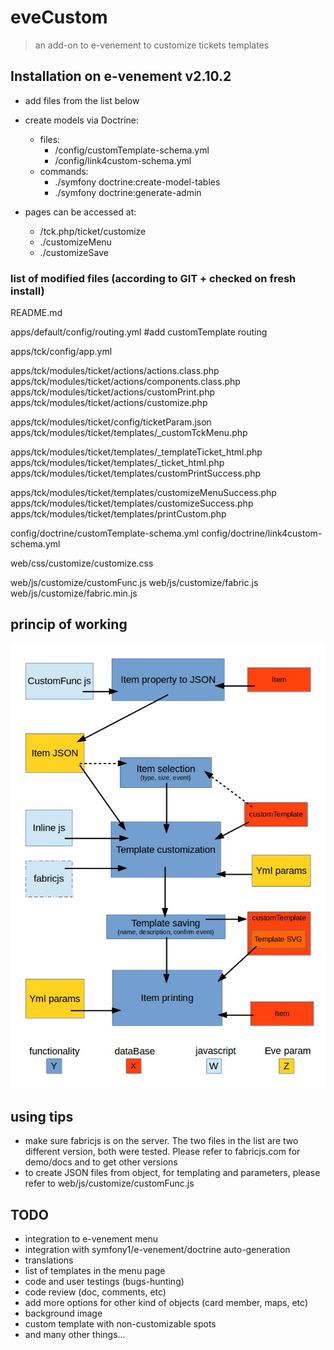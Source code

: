 # eveCustom

> an add-on to e-venement to customize tickets templates  

## Installation on e-venement v2.10.2
- add files from the list below
- create models via Doctrine: 
  - files:
    - /config/customTemplate-schema.yml
    - /config/link4custom-schema.yml
  - commands:  
    - ./symfony doctrine:create-model-tables
    - ./symfony doctrine:generate-admin <!-- please review the generation files -->

- pages can be accessed at:
  - /tck.php/ticket/customize
  - ./customizeMenu
  - ./customizeSave



### list of modified files (according to GIT + checked on fresh install)
<!--commented lines are ignored, will be removed, keeping now for tracking/bug/testing -->
<!--.gitignore-->
README.md
<!--apps/default/config/app.yml.template-->
apps/default/config/routing.yml  #add customTemplate routing
<!--#apps/default/modules/tckCustom/actions/actions.class.php
#apps/default/modules/tckCustom/config/generator.yml
#apps/default/modules/tckCustom/config/view.yml
#apps/default/modules/tckCustom/lib/tckCustomGeneratorConfiguration.class.php
#apps/default/modules/tckCustom/lib/tckCustomGeneratorHelper.class.php
#apps/event/config/app.yml.template
#apps/grp/config/app.yml.template
#apps/pos/config/app.yml.template
#apps/pub/config/app.yml.template
#apps/rp/config/app.yml.template
#apps/stats/config/app.yml.template
#apps/tck/config/app.yml.template-->
apps/tck/config/app.yml  <!--##add one line 'print:custom' as a parameter to call the template on printing-->
<!--#apps/tck/config/settings.yml
#apps/tck/modules/order/config/generator.yml    ## error ? check it !-->
apps/tck/modules/ticket/actions/actions.class.php
apps/tck/modules/ticket/actions/components.class.php
apps/tck/modules/ticket/actions/customPrint.php
apps/tck/modules/ticket/actions/customize.php
<!--#apps/tck/modules/ticket/actions/print.php  ##no changed needed for now
#apps/tck/modules/ticket/actions/testing.php  ##tests done ? :p-->
apps/tck/modules/ticket/config/ticketParam.json
apps/tck/modules/ticket/templates/_customTckMenu.php
<!--#apps/tck/modules/ticket/templates/_templateTicket_html.bak.html-->
apps/tck/modules/ticket/templates/_templateTicket_html.php
apps/tck/modules/ticket/templates/_ticket_html.php
apps/tck/modules/ticket/templates/customPrintSuccess.php
<!--#apps/tck/modules/ticket/templates/customPrintSuccess.php.bak-->
apps/tck/modules/ticket/templates/customizeMenuSuccess.php
apps/tck/modules/ticket/templates/customizeSuccess.php
apps/tck/modules/ticket/templates/printCustom.php
<!--#apps/tck/modules/ticket/templates/printDirect.php
#apps/tck/modules/ticket/templates/testingSuccess.php
#apps/templates/layout.php
#apps/ws/config/app.yml.template
#config/autoload.inc.php.template
#config/databases.yml.template
#config/doctrine/tckCustom-schema.yml ##changed to customTemplate and add link4custom-->
config/doctrine/customTemplate-schema.yml
config/doctrine/link4custom-schema.yml
<!--#config/project.yml.template
#helloworld.png
#
#all lib ignored
#
#web/css/customize/.sass-cache/709b28ed0f51796f1a3f77687ced7053dbad03c5/bootstrap.scssc
#web/css/customize/bootstrap-mod.css
#web/css/customize/bootstrap-mod.css.map
#web/css/customize/bootstrap-mod.min.css
#web/css/customize/bootstrap-theme.min.css
#web/css/customize/bootstrap.min.css
#web/css/customize/bootstrap.scss-->
web/css/customize/customize.css
<!--#web/css/print-tickets.default.css
#web/customize/tThandled.js
#web/customize/templateTicket.html
#web/js/customize/bootstrap.min.js
#web/js/customize/controller.js
#web/js/customize/custom2KeepTemp.js-->
web/js/customize/customFunc.js  <!--utils to create JSON and others-->
web/js/customize/fabric.js
web/js/customize/fabric.min.js
<!--#web/js/customize/handlebars-v4.0.10.js
#web/js/customize/handlebars.runtime-v4.0.10.js
#web/js/customize/interact.js
#web/js/customize/jquery-1.11.2.js
#web/js/customize/jquery-ui.drag.js
#web/js/customize/mustache.min.js
#web/js/customize/tThandled.js
#web/js/customize/w3.js
#web/tck_dev.php-->

## princip of working
![diagram](https://raw.githubusercontent.com/gwenaelCF/e-venement/v2.10/diagramFunc.jpg)


## using tips
- make sure fabricjs is on the server.
The two files in the list are two different version, both were tested.
Please refer to fabricjs.com for demo/docs and to get other versions
- to create JSON files from object, for templating and parameters, please refer to web/js/customize/customFunc.js


## TODO
- integration to e-venement menu
- integration with symfony1/e-venement/doctrine auto-generation
- translations
- list of templates in the menu page
- code and user testings (bugs-hunting)
- code review (doc, comments, etc)
- add more options for other kind of objects (card member, maps, etc)
- background image
- custom template with non-customizable spots
- and many other things...
